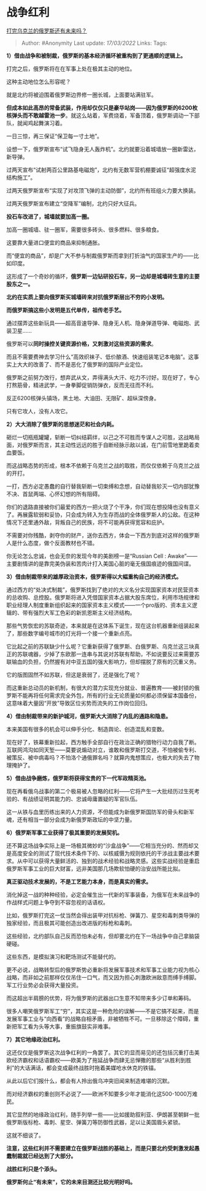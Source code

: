 # 战争红利
[打完乌克兰的俄罗斯还有未来吗？](https://www.zhihu.com/question/518535508/answer/2396218928)

> Author: #Anonymity 
> Last update: *17/03/2022* 
> Links:
> Tags: 

**1）借由战争和被制裁，俄罗斯的基本经济循环被重构到了更通顺的逻辑上。**

打完之后，俄罗斯将在在军事上处在极其主动的地位。

这种主动地位怎么形容呢？

就是北约将被迫围着俄罗斯边界修一圈长城，上面要站满驻军。

**但成本如此高昂的常备武装，作用却仅仅只是豪华站岗——因为俄罗斯的6200枚核弹头而不敢越雷池一步**。就这么站着，军费烧着，军备顶着，俄罗斯调动一下部队，就闻鸡起舞演习着。

一日三惊，再三保证“保卫每一寸土地”。

设想一下，俄罗斯宣布“试飞隐身无人轰炸机”。北约就要沿着城墙放一圈新雷达，新导弹。

过两天宣布“试射两百公里路基电磁炮”，北约有无数军营机棚要诚征“超强度水泥结构施工”。

过两天俄罗斯宣布“实现了对攻顶飞弹的主动防御”，北约所有班组火力要大换装。

过两天俄罗斯宣布建立“空降军”编制，北约只好大征兵。

**投石车改进了，城墙就要加高一圈。**

加高一圈城墙、驻一圈军，需要很多砖头、很多燃料、很多粮食。

这要靠大量进口便宜的商品来抑制通胀。

而“便宜的商品”，却是广大不参与制裁俄罗斯而拿到打折油气的国家生产的——比如印度。

这形成了一个奇妙的循环，**俄罗斯一边钻研投石车，另一边却是城墙砖生意的主要股东之一。**

**北约在实质上要向俄罗斯买城墙砖来对抗俄罗斯层出不穷的小发明。**

**而俄罗斯搞这些小发明是五代单传，祖传老手艺。**

通过摆弄这些新玩具——超高音速导弹、隐身无人机、隐身弹道导弹、电磁炮、武装卫星……

俄罗斯可以**同时操控关键资源价格，又刺激对这些资源的需求**。

而且不需要费神去学习什么“高效织袜子、低价酿酒、快速组装笔记本电脑”。这事实上大大的改善了、而不是恶化了俄罗斯的国际产业定位。

俄罗斯之前努力改行，想弃武从文，弄得满头大汗、吃力不讨好。现在好了，专心打熬筋骨，精进武学，一身拳脚促销防弹衣，反而无往而不利。

反正6200核弹头镇场，黑土地、大油田、无限矿、超纵深傍身。

只有它攻人，没有人攻它。

**2）大大消除了俄罗斯的思想迷茫和社会内耗。**

砸烂一切瓶瓶罐罐，斩断一切纠结羁绊，以己之不可胜而专谋人之可胜，这战略局面，对俄罗斯而言，其主动性远远的胜于自断经脉示敌以诚，在门前雪地里跪着卖血要饭。

而这战略态势的形成，根本不依赖于乌克兰之战的取胜，而仅仅依赖于乌克兰之战的开打。

一打，西方必定愚蠢的自行替我斩断一切束缚和念想，自动替我轸灭一切内部犹豫不决、首鼠两端、心怀幻想的所有阻碍。

你们的退路直接被你们最爱的西方一把火烧了个干净，你们现在想投降也没有意义了。再展露软弱和妥协，只会成为转入为生存而战的全体俄罗斯人的公敌。在这种情况下还里通外敌，背叛自己的民族，将不可能再获得宽容和庇护。

不需要对你残酷，剥夺你的财产，送你去西方，体会一下西方到底对这样的俄罗斯人是什么态度，做个反面教材也不错。

你无论怎么忠诚，也会无奈的发现今年的美剧榜一是“Russian Cell : Awake”——主要剧情讲的是靠完美伪装和苦肉计打入美国心脏的毫无俄国痕迹的俄国间谍。

**3）借由制裁带来的雄厚政治资本，俄罗斯得以大幅重构自己的经济模式。**

通过西方的“处决式制裁”，俄罗斯找到了绝对的大义名分实现国家资本对民营资本的总收购、总控股。俄罗斯将进入凭借国家资本占据大股东席位，利用市场规律和职业经理人制度重新组织起来的国家资本主义模式——一个pro版的、资本主义逻辑的、带有强烈大军工色彩的新凯恩斯主义经济结构。

那些气势恢宏的苏联奇迹，本来就是在这体系下诞生，现在这台机器重新组装起来了，那些数字编号城市的灯光将一个接一个重新点亮。

它比起之前的苏联缺少什么呢？它重新获得了俄罗斯、白俄罗斯、乌克兰这三块真正的苏联魂器，少掉了东欧那一连串与其说对苏联有帮助，不如说要反过来需要苏联输血的负担，仍然握有对中亚五国的强大影响力，但却摆脱了原有的沉重义务。

它的版图固然不如苏联，但这是衰弱了，还是强化了呢？

而这重新总动员的新机制，有很大的潜力实现充分就业、普遍教育——被封锁的俄罗斯不能再将任何需求完全外包，所有的行业无论质量如何都必须保留本国备份，这意味着大量因“开放”导致区位劣势而流失的工作岗位回归。

**4）借由制裁带来的新护城河，俄罗斯大大消除了内乱的通路和隐患。**

本来美国有很多的机会可以伸手分化、制造舆论、创造混乱和变数。

现在好了，铁幕重新拉起，西方触手全部自行在政治正确的猎物行动力自我了断。互联网鸿沟如同天堑——莫要说煽动对立，谁敢和俄罗斯打交道，不怕被偷专利、被策反、被中病毒吗？不怕洛个通俄罪名吗？就算内鬼想策应，也极大的失去了物理掩护了。

**5）借由战争磨炼，俄罗斯将获得宝贵的下一代军政精英池。**

现在再看俄乌战事的第二个极易被人忽略的红利——它将产生一大批经历过生死考验的、有战绩证明其能力的、忠诚毋庸置疑的军官队伍。

这一从铁与血里历练出来的人力资源，不但能成为新俄罗斯国防军的骨头和新军魂，还有相当一部分会成为新俄罗斯政坛的中坚力量。

**6）俄罗斯军事工业获得了极其重要的发展契机。**

还不算这场战争实际上是一场极其微妙的“沙盒战争”——它相当充分的、然而却又是高度安全的测试了现代技术条件下的、以核威慑为规则依托的干涉战主要战术要求。从中可以获得大量鲜活的、独到的战术经验和战略灵感。这些实战经验是重启俄罗斯军事工业的巨大财富，远非美国那几场欺软怕硬的治安战所能比拟。

**真正驱动技术发展的，不是工艺能力本身，而是真实的需求。**

消化掉这一战的种种经验，必定会催生出一代新的军事装备，为俄军在未来战争的作战样式问题上争夺到不容忽视的话语权。

比如，俄罗斯打完这一仗当然会得出装甲对抗标枪、弹簧刀、星空和毒刺类导弹的独家经验，而且极其可能创造出改进版的标枪和毒刺。

这些经验，北约部队自己反而恐怕未必有，但却要北约在下一场战争中自己拿脑袋硬碰。

这些东西，是模拟演习和靶场测试不能替代的。

更不必说，战略转型后的俄罗斯势必重新将发展军事技术和军事工业能力视为核心战略，而非如之前那样仅仅吊住一口气，而又因为担心刺激欧洲敌意而缚手缚脚。军工行业势必会获得大量投资。

而这超出半肩膀的优势，将为俄罗斯的武器出口生意不知带来多少订单和筹码。

很多人嘲笑俄罗斯军工“穷”，其实这是一种危险的误解——不是它搞不起来，而是发展军事工业与“向西看”的战略自相矛盾，非被牺牲不可。一旦移除这个障碍，重新把军工看为头等大事，重振旗鼓实非难事。

**7）其它地缘政治红利。**

这还仅仅是俄罗斯这次战争红利的一角罢了。其它的显而易见的还包括沉重打击美欧经济霸权和话语霸权——欧美为了拖延战争而肆无忌惮撒的那些“从胜利到胜利”的大话满话，都会变成最终战胜时拖着美媒呛水休克的铁锚。

从此以后它们报什么，都会有人拎出俄乌冲突旧闻来制造难堪的沉默。

而对经济霸权的重创则不必说了——欧洲不知要多少年才能消化这500-1000万难民。

其它显然的地缘政治红利，随手列举一些——比如援助叙利亚、伊朗甚至朝鲜一批俄罗斯版标枪、毒刺、星空、弹簧刀等防御性武器，足以让美国眉头紧锁。

这就不细谈了。

  

**注意，这些红利并不需要建立在俄罗斯战胜的基础上，而是只要北约受刺激发起愚蠢制裁就已经达到了大部分。**

**战胜红利只是个添头。**

  

**俄罗斯何止“有未来”，它的未来目测还比较光明好吗。**